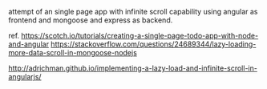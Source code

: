 attempt of an single page app with infinite scroll capability using angular as frontend and mongoose and express as backend.


ref. 
https://scotch.io/tutorials/creating-a-single-page-todo-app-with-node-and-angular
https://stackoverflow.com/questions/24689344/lazy-loading-more-data-scroll-in-mongoose-nodejs

http://adrichman.github.io/implementing-a-lazy-load-and-infinite-scroll-in-angularjs/
